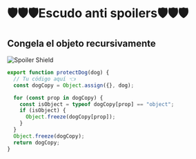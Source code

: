 # 🛡️🛡️🛡️Escudo anti spoilers🛡️🛡️🛡️

## Congela el objeto recursivamente

![Spoiler Shield](https://codecats.xyz/assets/images/codecats/830.png)

```js
export function protectDog(dog) {
  // Tu código aquí 👈
  const dogCopy = Object.assign({}, dog);

  for (const prop in dogCopy) {
    const isObject = typeof dogCopy[prop] == "object";
    if (isObject) {
      Object.freeze(dogCopy[prop]);
    }
  }
  Object.freeze(dogCopy);
  return dogCopy;
}
```
